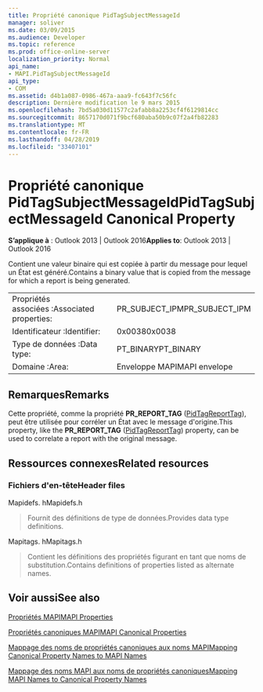 ```yaml
---
title: Propriété canonique PidTagSubjectMessageId
manager: soliver
ms.date: 03/09/2015
ms.audience: Developer
ms.topic: reference
ms.prod: office-online-server
localization_priority: Normal
api_name:
- MAPI.PidTagSubjectMessageId
api_type:
- COM
ms.assetid: d4b1a087-0986-467a-aaa9-fc643f7c56fc
description: Dernière modification le 9 mars 2015
ms.openlocfilehash: 7bd5a030d11577c2afabb8a2253cf4f6129814cc
ms.sourcegitcommit: 8657170d071f9bcf680aba50b9c07f2a4fb82283
ms.translationtype: MT
ms.contentlocale: fr-FR
ms.lasthandoff: 04/28/2019
ms.locfileid: "33407101"
---
```

# <a name="pidtagsubjectmessageid-canonical-property"></a><span data-ttu-id="ac2d3-103">Propriété canonique PidTagSubjectMessageId</span><span class="sxs-lookup"><span data-stu-id="ac2d3-103">PidTagSubjectMessageId Canonical Property</span></span>

  
  
<span data-ttu-id="ac2d3-104">**S’applique à** : Outlook 2013 | Outlook 2016</span><span class="sxs-lookup"><span data-stu-id="ac2d3-104">**Applies to**: Outlook 2013 | Outlook 2016</span></span> 
  
<span data-ttu-id="ac2d3-105">Contient une valeur binaire qui est copiée à partir du message pour lequel un État est généré.</span><span class="sxs-lookup"><span data-stu-id="ac2d3-105">Contains a binary value that is copied from the message for which a report is being generated.</span></span> 
  
|||
|:-----|:-----|
|<span data-ttu-id="ac2d3-106">Propriétés associées :</span><span class="sxs-lookup"><span data-stu-id="ac2d3-106">Associated properties:</span></span>  <br/> |<span data-ttu-id="ac2d3-107">PR_SUBJECT_IPM</span><span class="sxs-lookup"><span data-stu-id="ac2d3-107">PR_SUBJECT_IPM</span></span>  <br/> |
|<span data-ttu-id="ac2d3-108">Identificateur :</span><span class="sxs-lookup"><span data-stu-id="ac2d3-108">Identifier:</span></span>  <br/> |<span data-ttu-id="ac2d3-109">0x0038</span><span class="sxs-lookup"><span data-stu-id="ac2d3-109">0x0038</span></span>  <br/> |
|<span data-ttu-id="ac2d3-110">Type de données :</span><span class="sxs-lookup"><span data-stu-id="ac2d3-110">Data type:</span></span>  <br/> |<span data-ttu-id="ac2d3-111">PT_BINARY</span><span class="sxs-lookup"><span data-stu-id="ac2d3-111">PT_BINARY</span></span>  <br/> |
|<span data-ttu-id="ac2d3-112">Domaine :</span><span class="sxs-lookup"><span data-stu-id="ac2d3-112">Area:</span></span>  <br/> |<span data-ttu-id="ac2d3-113">Enveloppe MAPI</span><span class="sxs-lookup"><span data-stu-id="ac2d3-113">MAPI envelope</span></span>  <br/> |
   
## <a name="remarks"></a><span data-ttu-id="ac2d3-114">Remarques</span><span class="sxs-lookup"><span data-stu-id="ac2d3-114">Remarks</span></span>

<span data-ttu-id="ac2d3-115">Cette propriété, comme la propriété **PR_REPORT_TAG** ([PidTagReportTag](pidtagreporttag-canonical-property.md)), peut être utilisée pour corréler un État avec le message d'origine.</span><span class="sxs-lookup"><span data-stu-id="ac2d3-115">This property, like the **PR_REPORT_TAG** ([PidTagReportTag](pidtagreporttag-canonical-property.md)) property, can be used to correlate a report with the original message.</span></span> 
  
## <a name="related-resources"></a><span data-ttu-id="ac2d3-116">Ressources connexes</span><span class="sxs-lookup"><span data-stu-id="ac2d3-116">Related resources</span></span>

### <a name="header-files"></a><span data-ttu-id="ac2d3-117">Fichiers d'en-tête</span><span class="sxs-lookup"><span data-stu-id="ac2d3-117">Header files</span></span>

<span data-ttu-id="ac2d3-118">Mapidefs. h</span><span class="sxs-lookup"><span data-stu-id="ac2d3-118">Mapidefs.h</span></span>
  
> <span data-ttu-id="ac2d3-119">Fournit des définitions de type de données.</span><span class="sxs-lookup"><span data-stu-id="ac2d3-119">Provides data type definitions.</span></span>
    
<span data-ttu-id="ac2d3-120">Mapitags. h</span><span class="sxs-lookup"><span data-stu-id="ac2d3-120">Mapitags.h</span></span>
  
> <span data-ttu-id="ac2d3-121">Contient les définitions des propriétés figurant en tant que noms de substitution.</span><span class="sxs-lookup"><span data-stu-id="ac2d3-121">Contains definitions of properties listed as alternate names.</span></span>
    
## <a name="see-also"></a><span data-ttu-id="ac2d3-122">Voir aussi</span><span class="sxs-lookup"><span data-stu-id="ac2d3-122">See also</span></span>



[<span data-ttu-id="ac2d3-123">Propriétés MAPI</span><span class="sxs-lookup"><span data-stu-id="ac2d3-123">MAPI Properties</span></span>](mapi-properties.md)
  
[<span data-ttu-id="ac2d3-124">Propriétés canoniques MAPI</span><span class="sxs-lookup"><span data-stu-id="ac2d3-124">MAPI Canonical Properties</span></span>](mapi-canonical-properties.md)
  
[<span data-ttu-id="ac2d3-125">Mappage des noms de propriétés canoniques aux noms MAPI</span><span class="sxs-lookup"><span data-stu-id="ac2d3-125">Mapping Canonical Property Names to MAPI Names</span></span>](mapping-canonical-property-names-to-mapi-names.md)
  
[<span data-ttu-id="ac2d3-126">Mappage des noms MAPI aux noms de propriétés canoniques</span><span class="sxs-lookup"><span data-stu-id="ac2d3-126">Mapping MAPI Names to Canonical Property Names</span></span>](mapping-mapi-names-to-canonical-property-names.md)

